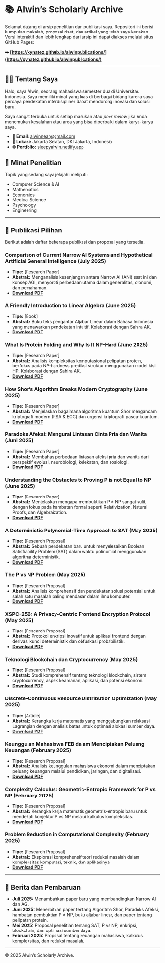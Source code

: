 # 📚 Alwin’s Scholarly Archive

Selamat datang di arsip penelitian dan publikasi saya. Repositori ini berisi kumpulan makalah, proposal riset, dan artikel yang telah saya kerjakan. Versi interaktif dan lebih lengkap dari arsip ini dapat diakses melalui situs GitHub Pages:

**➡️ [https://xynatez.github.io/alwinpublications/](https://xynatez.github.io/alwinpublications/)**

---

## 👨‍💻 Tentang Saya

Halo, saya Alwin, seorang mahasiswa semester dua di Universitas Indonesia. Saya memiliki minat yang luas di berbagai bidang karena saya percaya pendekatan interdisipliner dapat mendorong inovasi dan solusi baru.

Saya sangat terbuka untuk setiap masukan atau *peer review* jika Anda menemukan kesalahan atau area yang bisa diperbaiki dalam karya-karya saya.

*   **📧 Email:** [alwinnear@gmail.com](mailto:alwinnear@gmail.com)
*   **📍 Lokasi:** Jakarta Selatan, DKI Jakarta, Indonesia
*   **🌐 Portfolio:** [sleepyalwin.netlify.app](https://sleepyalwin.netlify.app)

## 🔬 Minat Penelitian

Topik yang sedang saya jelajahi meliputi:
- Computer Science & AI
- Mathematics
- Economics
- Medical Science
- Psychology
- Engineering

---

## 📖 Publikasi Pilihan

Berikut adalah daftar beberapa publikasi dan proposal yang tersedia.

### Comparison of Current Narrow AI Systems and Hypothetical Artificial General Intelligence (July 2025)
- **Tipe:** [Research Paper]
- **Abstrak:** Menganalisis kesenjangan antara Narrow AI (ANI) saat ini dan konsep AGI, menyoroti perbedaan utama dalam generalitas, otonomi, dan pemahaman.
- **[Download PDF](Comparison_of_Current_Narrow_AI_Systems_and_Hypothetical_Artificial_General_Intelligence.pdf)**

### A Friendly Introduction to Linear Algebra (June 2025)
- **Tipe:** [Book]
- **Abstrak:** Buku teks pengantar Aljabar Linear dalam Bahasa Indonesia yang menawarkan pendekatan intuitif. Kolaborasi dengan Sahira AK.
- **[Download PDF](Linear_Algebra.pdf)**

### What Is Protein Folding and Why Is It NP-Hard (June 2025)
- **Tipe:** [Research Paper]
- **Abstrak:** Analisis kompleksitas komputasional pelipatan protein, berfokus pada NP-hardness prediksi struktur menggunakan model kisi HP. Kolaborasi dengan Sahira AK.
- **[Download PDF](What_Is_Protein_Folding_and_Why_Is_It_NP_Hard%20(1)%202.pdf)**

### How Shor’s Algorithm Breaks Modern Cryptography (June 2025)
- **Tipe:** [Research Paper]
- **Abstrak:** Menjelaskan bagaimana algoritma kuantum Shor mengancam kriptografi modern (RSA & ECC) dan urgensi kriptografi pasca-kuantum.
- **[Download PDF](how-shor-s-algorithm-breaks-modern-cryptography.pdf)**

### Paradoks Afeksi: Mengurai Lintasan Cinta Pria dan Wanita (Juni 2025)
- **Tipe:** [Research Paper]
- **Abstrak:** Membahas perbedaan lintasan afeksi pria dan wanita dari perspektif evolusi, neurobiologi, kelekatan, dan sosiologi.
- **[Download PDF](Paradoks_Afeksi__Mengurai_Lintasan_Cinta_Pria_dan_Wanita_dari_Perspektif_Evolusi__Neurobiologi__Kelekatan__dan_Sosiologi.pdf)**

### Understanding the Obstacles to Proving P is not Equal to NP (June 2025)
- **Tipe:** [Research Paper]
- **Abstrak:** Menjelaskan mengapa membuktikan P ≠ NP sangat sulit, dengan fokus pada hambatan formal seperti Relativization, Natural Proofs, dan Algebraization.
- **[Download PDF](understanding-the-obstacles-to-proving-p-is-not-equal-to-np-from-relativization.pdf)**

### A Deterministic Polynomial-Time Approach to SAT (May 2025)
- **Tipe:** [Research Proposal]
- **Abstrak:** Sebuah pendekatan baru untuk menyelesaikan Boolean Satisfiability Problem (SAT) dalam waktu polinomial menggunakan algoritma deterministik.
- **[Download PDF](A_Deterministic_Polynomial-Time_Approach_to_SAT.pdf)**

### The P vs NP Problem (May 2025)
- **Tipe:** [Research Proposal]
- **Abstrak:** Analisis komprehensif dan pendekatan solusi potensial untuk salah satu masalah paling mendasar dalam ilmu komputer.
- **[Download PDF](The_P_vs_NP_Problem.pdf)**

### XSPC-256: A Privacy-Centric Frontend Encryption Protocol (May 2025)
- **Tipe:** [Research Proposal]
- **Abstrak:** Protokol enkripsi inovatif untuk aplikasi frontend dengan derivasi kunci deterministik dan obfuskasi probabilistik.
- **[Download PDF](XSPC-256.pdf)**

### Teknologi Blockchain dan Cryptocurrency (May 2025)
- **Tipe:** [Research Proposal]
- **Abstrak:** Studi komprehensif tentang teknologi blockchain, sistem cryptocurrency, aspek keamanan, aplikasi, dan potensi ekonomi.
- **[Download PDF](TeknologiBlockchaindanCryptocurrency.pdf)**

### Discrete-Continuous Resource Distribution Optimization (May 2025)
- **Tipe:** [Article]
- **Abstrak:** Kerangka kerja matematis yang menggabungkan relaksasi Lagrangian dengan analisis batas untuk optimasi alokasi sumber daya.
- **[Download PDF](Discrete_Continuous_Resource_Distribution_Optimization.pdf)**

### Keunggulan Mahasiswa FEB dalam Menciptakan Peluang Keuangan (February 2025)
- **Tipe:** [Research Proposal]
- **Abstrak:** Analisis keunggulan mahasiswa ekonomi dalam menciptakan peluang keuangan melalui pendidikan, jaringan, dan digitalisasi.
- **[Download PDF](Keunggulan%20Mahasiswa%20FEB%20dalam%20Menciptakan%20Peluang%20Keuangan_Analisis%20Pendidikan,%20Jaringan,%20dan%20Digitalisasi.pdf)**

### Complexity Calculus: Geometric-Entropic Framework for P vs NP (February 2025)
- **Tipe:** [Research Proposal]
- **Abstrak:** Kerangka kerja matematis geometris-entropis baru untuk mendekati konjektur P vs NP melalui kalkulus kompleksitas.
- **[Download PDF](Complexity_Calculus_Geometric-Entropic_Framework_for_Tackling_the_P_vs_NP_Conjecture.pdf)**

### Problem Reduction in Computational Complexity (February 2025)
- **Tipe:** [Research Proposal]
- **Abstrak:** Eksplorasi komprehensif teori reduksi masalah dalam kompleksitas komputasi, teknik, dan aplikasinya.
- **[Download PDF](problem-reduction-in-computational-complexity.pdf)**

---

## 📰 Berita dan Pembaruan

- **Juli 2025:** Menambahkan paper baru yang membandingkan Narrow AI dan AGI.
- **Juni 2025:** Menerbitkan paper tentang Algoritma Shor, Paradoks Afeksi, hambatan pembuktian P ≠ NP, buku aljabar linear, dan paper tentang pelipatan protein.
- **Mei 2025:** Proposal penelitian tentang SAT, P vs NP, enkripsi, blockchain, dan optimasi sumber daya.
- **Februari 2025:** Proposal tentang keuangan mahasiswa, kalkulus kompleksitas, dan reduksi masalah.

---
&copy; 2025 Alwin’s Scholarly Archive.
